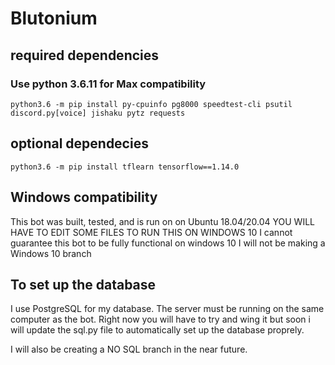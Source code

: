 # Blutonium

## required dependencies
### Use python 3.6.11 for Max compatibility 

``python3.6 -m pip install py-cpuinfo pg8000 speedtest-cli psutil discord.py[voice] jishaku pytz requests``

## optional dependecies 

``python3.6 -m pip install tflearn tensorflow==1.14.0``

## Windows compatibility
This bot was built, tested, and is run on on Ubuntu 18.04/20.04
YOU WILL HAVE TO EDIT SOME FILES TO RUN THIS ON WINDOWS 10
I cannot guarantee this bot to be fully functional on windows 10
I will not be making a Windows 10 branch

## To set up the database
I use PostgreSQL for my database. The server must be running on the same computer as the bot. Right now you will have to try and wing it but soon i will update the sql.py file to automatically set up the database proprely.

I will also be creating a NO SQL branch in the near future.





